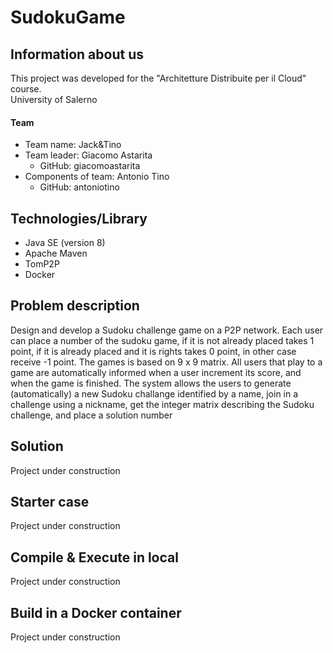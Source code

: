 # SudokuGame

## Information about us
This project was developed for the "Architetture Distribuite per il Cloud" course. <br>
University of Salerno

#### Team 
* Team name: Jack&Tino
* Team leader: Giacomo Astarita
    * GitHub: giacomoastarita
* Components of team: Antonio Tino
    * GitHub: antoniotino

## Technologies/Library
* Java SE (version 8)
* Apache Maven
* TomP2P
* Docker

## Problem description
Design and develop a Sudoku challenge game on a P2P network. Each user can place a number of the sudoku game, if it is not already placed takes 1 point, if it is already placed and it is rights takes 0 point, in other case receive -1 point. The games is based on 9 x 9 matrix. All users that play to a game are automatically informed when a user increment its score, and when the game is finished. The system allows the users to generate (automatically) a new Sudoku challange identified by a name, join in a challenge using a nickname, get the integer matrix describing the Sudoku challenge, and place a solution number

## Solution 
Project under construction

## Starter case 
Project under construction

## Compile & Execute in local
Project under construction

## Build in a Docker container
Project under construction
